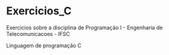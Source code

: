 # Exercicios_C
Exercicios sobre a disciplina de Programação I - Engenharia de Telecomunicacoes - IFSC

Linguagem de programação C
